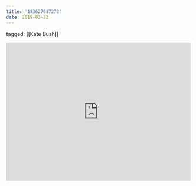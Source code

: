 ```yaml
---
title: '183627617272'
date: 2019-03-22
---
```

tagged: [[Kate Bush]]
<iframe allow="accelerometer; autoplay; clipboard-write; encrypted-media; gyroscope; picture-in-picture" allowfullscreen="" frameborder="0" height="375" id="youtube_iframe" src="https://www.youtube.com/embed/VerK4zwMRQw?feature=oembed&amp;enablejsapi=1&amp;origin=https://safe.txmblr.com&amp;wmode=opaque" width="500"></iframe>